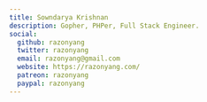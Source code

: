 ```yaml
---
title: Sowndarya Krishnan
description: Gopher, PHPer, Full Stack Engineer.
social:
  github: razonyang
  twitter: razonyang
  email: razonyang@gmail.com
  website: https://razonyang.com/
  patreon: razonyang
  paypal: razonyang
---
```

